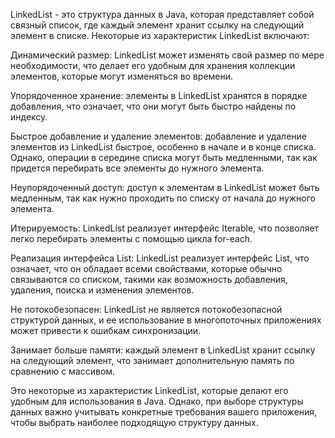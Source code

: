 LinkedList - это структура данных в Java, которая представляет собой связный список, где каждый элемент хранит ссылку на следующий элемент в списке. Некоторые из характеристик LinkedList включают:

Динамический размер: LinkedList может изменять свой размер по мере необходимости, что делает его удобным для хранения коллекции элементов, которые могут изменяться во времени.

Упорядоченное хранение: элементы в LinkedList хранятся в порядке добавления, что означает, что они могут быть быстро найдены по индексу.

Быстрое добавление и удаление элементов: добавление и удаление элементов из LinkedList быстрое, особенно в начале и в конце списка. Однако, операции в середине списка могут быть медленными, так как придется перебирать все элементы до нужного элемента.

Неупорядоченный доступ: доступ к элементам в LinkedList может быть медленным, так как нужно проходить по списку от начала до нужного элемента.

Итерируемость: LinkedList реализует интерфейс Iterable, что позволяет легко перебирать элементы с помощью цикла for-each.

Реализация интерфейса List: LinkedList реализует интерфейс List, что означает, что он обладает всеми свойствами, которые обычно связываются со списком, такими как возможность добавления, удаления, поиска и изменения элементов.

Не потокобезопасен: LinkedList не является потокобезопасной структурой данных, и ее использование в многопоточных приложениях может привести к ошибкам синхронизации.

Занимает больше памяти: каждый элемент в LinkedList хранит ссылку на следующий элемент, что занимает дополнительную память по сравнению с массивом.

Это некоторые из характеристик LinkedList, которые делают его удобным для использования в Java. Однако, при выборе структуры данных важно учитывать конкретные требования вашего приложения, чтобы выбрать наиболее подходящую структуру данных.